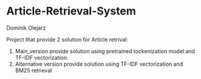 # Article-Retrieval-System
Dominik Olejarz 

Project that provide 2 solution for Article retrival:

1. Main_version provide solution using pretrained tockenization model and TF-IDF vectorization.
2. Alternative version provide solution using TF-IDF vectorization and BM25 retrieval

